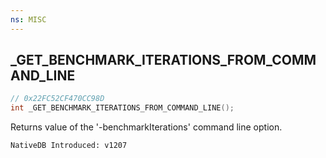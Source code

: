 ```yaml
---
ns: MISC
---
```

## _GET_BENCHMARK_ITERATIONS_FROM_COMMAND_LINE

```c
// 0x22FC52CF470CC98D
int _GET_BENCHMARK_ITERATIONS_FROM_COMMAND_LINE();
```

Returns value of the '-benchmarkIterations' command line option.

```
NativeDB Introduced: v1207
```

